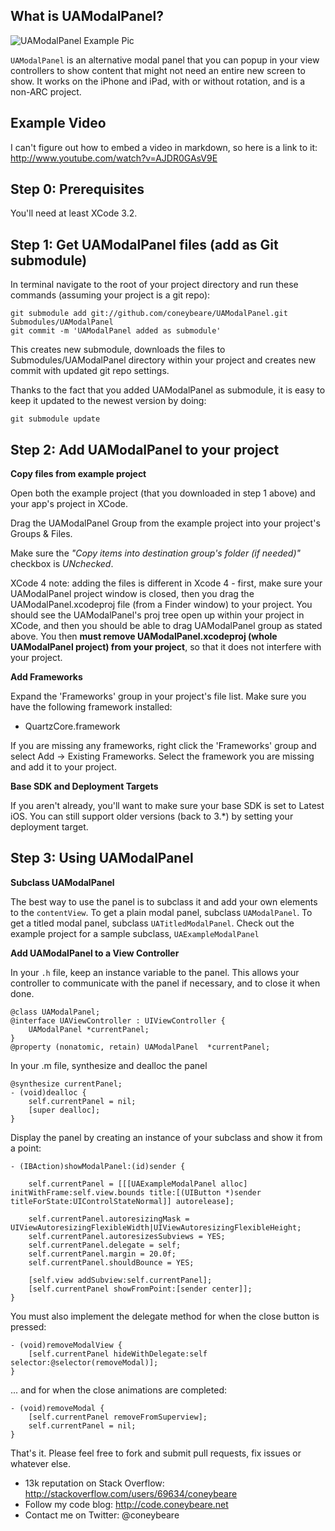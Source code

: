 What is UAModalPanel?
---------------------

![UAModalPanel Example Pic](http://files.urbanapps.com/images/UAModalPanel.jpg "UAModalPanel Example Pic")

`UAModalPanel` is an alternative modal panel that you can popup in your view controllers to show content that might not need an entire new screen to show. It works on the iPhone and iPad, with or without rotation, and is a non-ARC project.

Example Video
---------------------
I can't figure out how to embed a video in markdown, so here is a link to it: http://www.youtube.com/watch?v=AJDR0GAsV9E


Step 0: Prerequisites
---------------------
You'll need at least XCode 3.2.

Step 1: Get UAModalPanel files (add as Git submodule)
----------------
In terminal navigate to the root of your project directory and run these commands (assuming your project is a git repo):

    git submodule add git://github.com/coneybeare/UAModalPanel.git Submodules/UAModalPanel
    git commit -m 'UAModalPanel added as submodule'

This creates new submodule, downloads the files to Submodules/UAModalPanel directory within your project and creates new commit with updated git repo settings.

Thanks to the fact that you added UAModalPanel as submodule, it is easy to keep it updated to the newest version by doing:

    git submodule update


Step 2: Add UAModalPanel to your project
------------------------------------

**Copy files from example project**

Open both the example project (that you downloaded in step 1 above) and your app's project in XCode.

Drag the UAModalPanel Group from the example project into your project's Groups & Files.

Make sure the _"Copy items into destination group's folder (if needed)"_ checkbox is _UNchecked_.

XCode 4 note: adding the files is different in Xcode 4 - first, make sure your UAModalPanel project window is closed, then you drag the UAModalPanel.xcodeproj file (from a Finder window) to your project. You should see the UAModalPanel's proj tree open up within your project in XCode, and then you should be able to drag UAModalPanel group as stated above. You then **must remove UAModalPanel.xcodeproj (whole UAModalPanel project) from your project**, so that it does not interfere with your project.

**Add Frameworks**

Expand the 'Frameworks' group in your project's file list. Make sure you have the following framework installed:

* QuartzCore.framework

If you are missing any frameworks, right click the 'Frameworks' group and select Add -> Existing Frameworks. Select the framework you are missing and add it to your project.

**Base SDK and Deployment Targets**

If you aren't already, you'll want to make sure your base SDK is set to Latest iOS. You can still support older versions (back to 3.*) by setting your deployment target.

Step 3: Using UAModalPanel
------------------------

**Subclass UAModalPanel**

The best way to use the panel is to subclass it and add your own elements to the `contentView`. To get a plain modal panel, subclass `UAModalPanel`. To get a titled modal panel, subclass `UATitledModalPanel`. Check out the example project for a sample subclass, `UAExampleModalPanel`

**Add UAModalPanel to a View Controller**

In your `.h` file, keep an instance variable to the panel. This allows your controller to communicate with the panel if necessary, and to close it when done.

    @class UAModalPanel;
    @interface UAViewController : UIViewController {
        UAModalPanel *currentPanel;
    }
    @property (nonatomic, retain) UAModalPanel  *currentPanel;
    
In your .m file, synthesize and dealloc the panel

    @synthesize currentPanel;
    - (void)dealloc {
        self.currentPanel = nil;
        [super dealloc];
    }
    
Display the panel by creating an instance of your subclass and show it from a point:

    - (IBAction)showModalPanel:(id)sender {
  
        self.currentPanel = [[[UAExampleModalPanel alloc] initWithFrame:self.view.bounds title:[(UIButton *)sender titleForState:UIControlStateNormal]] autorelease];
  
        self.currentPanel.autoresizingMask = UIViewAutoresizingFlexibleWidth|UIViewAutoresizingFlexibleHeight;
        self.currentPanel.autoresizesSubviews = YES;
        self.currentPanel.delegate = self;
        self.currentPanel.margin = 20.0f;
        self.currentPanel.shouldBounce = YES;

        [self.view addSubview:self.currentPanel];
        [self.currentPanel showFromPoint:[sender center]];
    }

You must also implement the delegate method for when the close button is pressed:

    - (void)removeModalView {
        [self.currentPanel hideWithDelegate:self selector:@selector(removeModal)];
    }

... and for when the close animations are completed:

    - (void)removeModal {
        [self.currentPanel removeFromSuperview];
        self.currentPanel = nil;
    }

  
That's it. Please feel free to fork and submit pull requests, fix issues or whatever else.


* 13k reputation on Stack Overflow: http://stackoverflow.com/users/69634/coneybeare
* Follow my code blog: http://code.coneybeare.net
* Contact me on Twitter: @coneybeare
